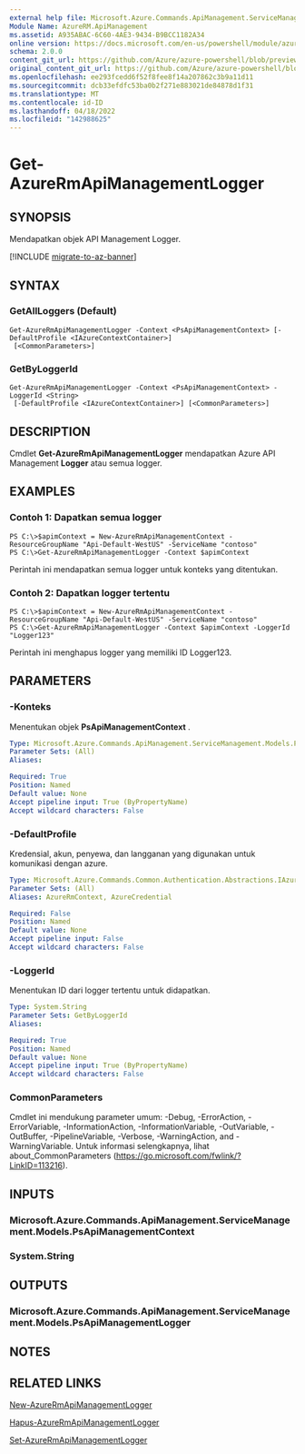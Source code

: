 ```yaml
---
external help file: Microsoft.Azure.Commands.ApiManagement.ServiceManagement.dll-Help.xml
Module Name: AzureRM.ApiManagement
ms.assetid: A935ABAC-6C60-4AE3-9434-B9BCC1182A34
online version: https://docs.microsoft.com/en-us/powershell/module/azurerm.apimanagement/get-azurermapimanagementlogger
schema: 2.0.0
content_git_url: https://github.com/Azure/azure-powershell/blob/preview/src/ResourceManager/ApiManagement/Commands.ApiManagement/help/Get-AzureRmApiManagementLogger.md
original_content_git_url: https://github.com/Azure/azure-powershell/blob/preview/src/ResourceManager/ApiManagement/Commands.ApiManagement/help/Get-AzureRmApiManagementLogger.md
ms.openlocfilehash: ee293fcedd6f52f8fee8f14a207862c3b9a11d11
ms.sourcegitcommit: dcb33efdfc53ba0b2f271e883021de84878d1f31
ms.translationtype: MT
ms.contentlocale: id-ID
ms.lasthandoff: 04/18/2022
ms.locfileid: "142988625"
---
```

# Get-AzureRmApiManagementLogger

## SYNOPSIS
Mendapatkan objek API Management Logger.

[!INCLUDE [migrate-to-az-banner](../../includes/migrate-to-az-banner.md)]

## SYNTAX

### GetAllLoggers (Default)
```
Get-AzureRmApiManagementLogger -Context <PsApiManagementContext> [-DefaultProfile <IAzureContextContainer>]
 [<CommonParameters>]
```

### GetByLoggerId
```
Get-AzureRmApiManagementLogger -Context <PsApiManagementContext> -LoggerId <String>
 [-DefaultProfile <IAzureContextContainer>] [<CommonParameters>]
```

## DESCRIPTION
Cmdlet **Get-AzureRmApiManagementLogger** mendapatkan Azure API Management **Logger** atau semua logger.

## EXAMPLES

### Contoh 1: Dapatkan semua logger
```
PS C:\>$apimContext = New-AzureRmApiManagementContext -ResourceGroupName "Api-Default-WestUS" -ServiceName "contoso"
PS C:\>Get-AzureRmApiManagementLogger -Context $apimContext
```

Perintah ini mendapatkan semua logger untuk konteks yang ditentukan.

### Contoh 2: Dapatkan logger tertentu
```
PS C:\>$apimContext = New-AzureRmApiManagementContext -ResourceGroupName "Api-Default-WestUS" -ServiceName "contoso"
PS C:\>Get-AzureRmApiManagementLogger -Context $apimContext -LoggerId "Logger123"
```

Perintah ini menghapus logger yang memiliki ID Logger123.

## PARAMETERS

### -Konteks
Menentukan objek **PsApiManagementContext** .

```yaml
Type: Microsoft.Azure.Commands.ApiManagement.ServiceManagement.Models.PsApiManagementContext
Parameter Sets: (All)
Aliases:

Required: True
Position: Named
Default value: None
Accept pipeline input: True (ByPropertyName)
Accept wildcard characters: False
```

### -DefaultProfile
Kredensial, akun, penyewa, dan langganan yang digunakan untuk komunikasi dengan azure.

```yaml
Type: Microsoft.Azure.Commands.Common.Authentication.Abstractions.IAzureContextContainer
Parameter Sets: (All)
Aliases: AzureRmContext, AzureCredential

Required: False
Position: Named
Default value: None
Accept pipeline input: False
Accept wildcard characters: False
```

### -LoggerId
Menentukan ID dari logger tertentu untuk didapatkan.

```yaml
Type: System.String
Parameter Sets: GetByLoggerId
Aliases:

Required: True
Position: Named
Default value: None
Accept pipeline input: True (ByPropertyName)
Accept wildcard characters: False
```

### CommonParameters
Cmdlet ini mendukung parameter umum: -Debug, -ErrorAction, -ErrorVariable, -InformationAction, -InformationVariable, -OutVariable, -OutBuffer, -PipelineVariable, -Verbose, -WarningAction, and -WarningVariable. Untuk informasi selengkapnya, lihat about_CommonParameters (https://go.microsoft.com/fwlink/?LinkID=113216).

## INPUTS

### Microsoft.Azure.Commands.ApiManagement.ServiceManagement.Models.PsApiManagementContext

### System.String

## OUTPUTS

### Microsoft.Azure.Commands.ApiManagement.ServiceManagement.Models.PsApiManagementLogger

## NOTES

## RELATED LINKS

[New-AzureRmApiManagementLogger](./New-AzureRmApiManagementLogger.md)

[Hapus-AzureRmApiManagementLogger](./Remove-AzureRmApiManagementLogger.md)

[Set-AzureRmApiManagementLogger](./Set-AzureRmApiManagementLogger.md)


